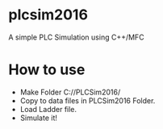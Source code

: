 # plcsim2016
A simple PLC Simulation using C++/MFC

# How to use
- Make Folder C://PLCSim2016/
- Copy to data files in PLCSim2016 Folder.
- Load Ladder file.
- Simulate it!
